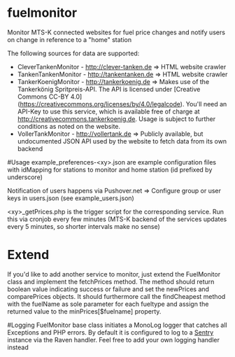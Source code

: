 # fuelmonitor
Monitor MTS-K connected websites for fuel price changes and notify users on change in reference to a "home" station

The following sources for data are supported:
* CleverTankenMonitor - http://clever-tanken.de => HTML website crawler
* TankenTankenMonitor - http://tankentanken.de  => HTML website crawler 
* TankerKoenigMonitor - http://tankerkoenig.de  => Makes use of the Tankerkönig Spritpreis-API. The API is licensed under [Creative Commons CC-BY 4.0] (https://creativecommons.org/licenses/by/4.0/legalcode). You'll need an API-Key to use this service, which is available free of charge at http://creativecommons.tankerkoenig.de. Usage is subject to further conditions as noted on the website.
* VollerTankMonitor   - http://vollertank.de    => Publicly available, but undocumented JSON API used by the website to fetch data from its own backend

#Usage
example_preferences-\<xy\>.json are example configuration files with idMapping for stations to monitor and home station (id prefixed by underscore)

Notification of users happens via Pushover.net => Configure group or user keys in users.json (see example_users.json)

\<xy\>_getPrices.php is the trigger script for the corresponding service. Run this via cronjob every few minutes (MTS-K backend of the services updates every 5 minutes, so shorter intervals make no sense)

# Extend
If you'd like to add another service to monitor, just extend the FuelMonitor class and implement the fetchPrices method.
The method should return boolean value indicating success or failure and set the newPrices and comparePrices objects.
It should furthermore call the findCheapest method with the fuelName as sole parameter for each fueltype and assign the returned value to the minPrices[$fuelname] property.

#Logging
FuelMonitor base class initiates a MonoLog logger that catches all Exceptions and PHP errors. By default it is configured to log to a [Sentry](http://getsentry.com) instance via the Raven handler.
Feel free to add your own logging handler instead
